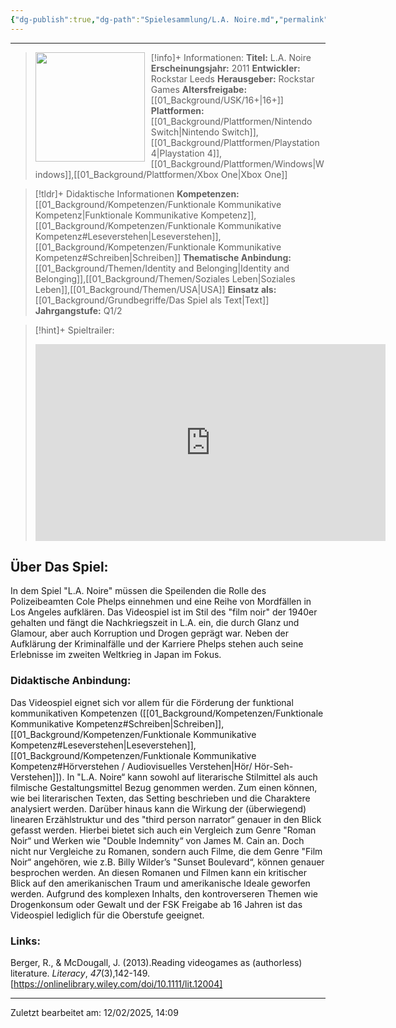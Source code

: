 ```yaml
---
{"dg-publish":true,"dg-path":"Spielesammlung/L.A. Noire.md","permalink":"/spielesammlung/l-a-noire/","noteIcon":"1"}
---
```


---
>[!info]+ Informationen:
><img src="https://shared.akamai.steamstatic.com/store_item_assets/steam/apps/110800/capsule_616x353.jpg?t=1706132916" style="float:left;height:175px;padding-right:10px">**Titel:** L.A. Noire
>**Erscheinungsjahr:** 2011
>**Entwickler:** Rockstar Leeds
>**Herausgeber:** Rockstar Games
>**Altersfreigabe:** [[01_Background/USK/16+\|16+]]
>**Plattformen:** [[01_Background/Plattformen/Nintendo Switch\|Nintendo Switch]],[[01_Background/Plattformen/Playstation 4\|Playstation 4]],[[01_Background/Plattformen/Windows\|Windows]],[[01_Background/Plattformen/Xbox One\|Xbox One]]

>[!tldr]+ Didaktische Informationen
>**Kompetenzen:** [[01_Background/Kompetenzen/Funktionale Kommunikative Kompetenz\|Funktionale Kommunikative Kompetenz]],[[01_Background/Kompetenzen/Funktionale Kommunikative Kompetenz#Leseverstehen\|Leseverstehen]],[[01_Background/Kompetenzen/Funktionale Kommunikative Kompetenz#Schreiben\|Schreiben]]
>**Thematische Anbindung:** [[01_Background/Themen/Identity and Belonging\|Identity and Belonging]],[[01_Background/Themen/Soziales Leben\|Soziales Leben]],[[01_Background/Themen/USA\|USA]]
>**Einsatz als:** [[01_Background/Grundbegriffe/Das Spiel als Text\|Text]]
>**Jahrgangstufe:** Q1/2

>[!hint]+ Spieltrailer:
><iframe width="560" height="315" src="https://www.youtube.com/embed/ZbPxNGh7dto?si=HVM3koZ6eJra5ZdX" title="YouTube video player" frameborder="0" allow="accelerometer; autoplay; clipboard-write; encrypted-media; gyroscope; picture-in-picture; web-share" referrerpolicy="strict-origin-when-cross-origin" allowfullscreen></iframe>


## Über Das Spiel:
In dem Spiel "L.A. Noire" müssen die Speilenden die Rolle des Polizeibeamten Cole Phelps einnehmen und eine Reihe von Mordfällen in Los Angeles aufklären. Das Videospiel ist im Stil des "film noir" der 1940er gehalten und fängt die Nachkriegszeit in L.A. ein, die durch Glanz und Glamour, aber auch Korruption und Drogen geprägt war. Neben der Aufklärung der Kriminalfälle und der Karriere Phelps stehen auch seine Erlebnisse im zweiten Weltkrieg in Japan im Fokus. 
### Didaktische Anbindung:
Das Videospiel eignet sich vor allem für die Förderung der funktional kommunikativen Kompetenzen ([[01_Background/Kompetenzen/Funktionale Kommunikative Kompetenz#Schreiben\|Schreiben]], [[01_Background/Kompetenzen/Funktionale Kommunikative Kompetenz#Leseverstehen\|Leseverstehen]], [[01_Background/Kompetenzen/Funktionale Kommunikative Kompetenz#Hörverstehen / Audiovisuelles Verstehen\|Hör/ Hör-Seh-Verstehen]]). In "L.A. Noire“ kann sowohl auf literarische Stilmittel als auch filmische Gestaltungsmittel Bezug genommen werden. Zum einen können, wie bei literarischen Texten, das Setting beschrieben und die Charaktere analysiert werden. Darüber hinaus kann die Wirkung der (überwiegend) linearen Erzählstruktur und des "third person narrator“ genauer in den Blick gefasst werden. Hierbei bietet sich auch ein Vergleich zum Genre "Roman Noir“ und Werken wie "Double Indemnity“ von James M. Cain an. Doch nicht nur Vergleiche zu Romanen, sondern auch Filme, die dem Genre "Film Noir“ angehören, wie z.B. Billy Wilder’s "Sunset Boulevard“, können genauer besprochen werden. An diesen Romanen und Filmen kann ein kritischer Blick auf den amerikanischen Traum und amerikanische Ideale geworfen werden. 
Aufgrund des komplexen Inhalts, den kontroverseren Themen wie Drogenkonsum oder Gewalt und der FSK Freigabe ab 16 Jahren ist das Videospiel lediglich für die Oberstufe geeignet.
### Links:
Berger, R., & McDougall, J. (2013).Reading videogames as (authorless) literature. _Literacy_, _47_(3),142-149. [https://onlinelibrary.wiley.com/doi/10.1111/lit.12004]

---
Zuletzt bearbeitet am: 12/02/2025, 14:09